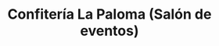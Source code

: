 ---
title: "Confitería La Paloma (Salón de eventos)"
url: /berazategui/confiteria-la-paloma-salon-de-eventos/
shop: Süßwaren
---